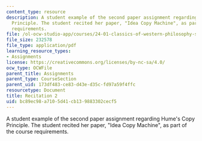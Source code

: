 ```yaml
---
content_type: resource
description: A student example of the second paper assignment regarding Hume's Copy
  Principle. The student recited her paper, "Idea Copy Machine", as part of the course
  requirements.
file: /ol-ocw-studio-app/courses/24-01-classics-of-western-philosophy-spring-2016/bc89ec98a7105d41cb139883302cecf5_MIT24_01S16_Paper2_Idea.pdf
file_size: 232578
file_type: application/pdf
learning_resource_types:
- Assignments
license: https://creativecommons.org/licenses/by-nc-sa/4.0/
ocw_type: OCWFile
parent_title: Assignments
parent_type: CourseSection
parent_uid: 173df483-ce83-d43e-d35c-fd97a59f4ffc
resourcetype: Document
title: Recitation 2
uid: bc89ec98-a710-5d41-cb13-9883302cecf5
---
```

A student example of the second paper assignment regarding Hume's Copy Principle. The student recited her paper, "Idea Copy Machine", as part of the course requirements.